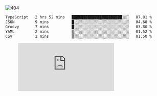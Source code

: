 ![404](https://user-images.githubusercontent.com/378023/89412096-6f759d80-d761-11ea-8c57-84b30ef3f2b1.png)

<!--START_SECTION:waka-->

```txt
TypeScript   2 hrs 52 mins   ██████████████████████░░░   87.81 %
JSON         9 mins          █░░░░░░░░░░░░░░░░░░░░░░░░   04.60 %
Groovy       7 mins          █░░░░░░░░░░░░░░░░░░░░░░░░   03.80 %
YAML         2 mins          ▒░░░░░░░░░░░░░░░░░░░░░░░░   01.52 %
CSV          2 mins          ▒░░░░░░░░░░░░░░░░░░░░░░░░   01.50 %
```

<!--END_SECTION:waka-->
<figure><embed src="https://wakatime.com/share/@018b853e-267a-435d-a858-33e2b098b9d7/f3c3aa68-553a-4373-a9f9-2d456f62f780.svg"></embed></figure>
